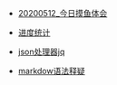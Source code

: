 - [20200512_今日摸鱼体会](20200512_今日摸鱼体会.md)

- [进度统计](进度统计.md)

- [json处理器jq](json处理器jq.md)

- [markdow语法释疑](markdow语法释疑.md)

  

